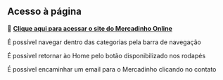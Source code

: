 ## Acesso à página
🔗 **[Clique aqui para acessar o site do Mercadinho Online](https://maria-buss.github.io/fundamentos-web-1/)**

É possível navegar dentro das categorias pela barra de navegação

É possível retornar ào Home pelo botão disponibilizado nos rodapés

É possível encaminhar um email para o Mercadinho clicando no contato

